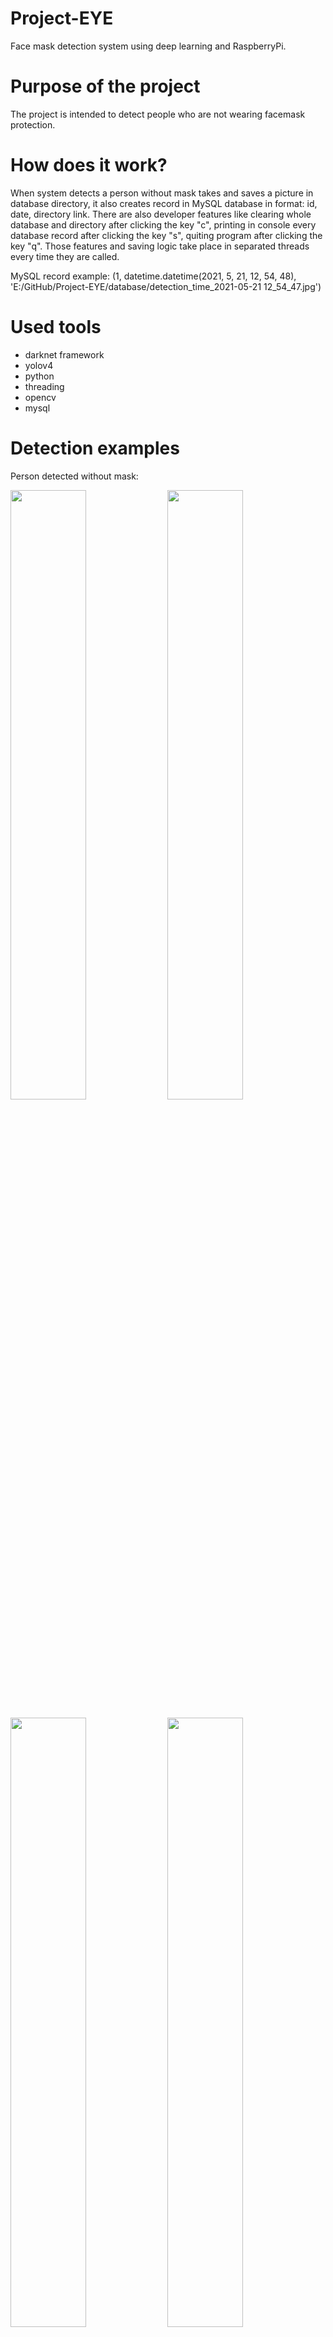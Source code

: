 # Project-EYE
Face mask detection system using deep learning and RaspberryPi.

# Purpose of the project
The project is intended to detect people who are not wearing facemask protection.

# How does it work?
When system detects a person without mask takes and saves a picture in database directory, it also creates record in MySQL database in format: id, date, directory link. There are also developer features like clearing whole database and directory after clicking the key "c", printing in console every database record after clicking the key "s", quiting program after clicking the key "q". Those features and saving logic take place in separated threads every time they are called.

MySQL record example:
(1, datetime.datetime(2021, 5, 21, 12, 54, 48), 'E:/GitHub/Project-EYE/database/detection_time_2021-05-21 12_54_47.jpg')



# Used tools
* darknet framework
* yolov4
* python
* threading
* opencv
* mysql

# Detection examples

Person detected without mask:

<p float="left">
<img src="https://user-images.githubusercontent.com/39679208/119143311-c37b1580-ba47-11eb-8fba-d4ab30fb07f4.jpg"  width="49%" height="50%"/> <img src="https://user-images.githubusercontent.com/39679208/119143408-d988d600-ba47-11eb-9cac-a4cd1592898d.jpg"  width="49%" height="50%"/>
</p>

<p float="left">
<img src="https://user-images.githubusercontent.com/39679208/119143465-eb6a7900-ba47-11eb-9ac9-5ecf4a4c8da1.jpg"  width="49%" height="50%"/> <img src="https://user-images.githubusercontent.com/39679208/119143501-f6250e00-ba47-11eb-9790-3fde37636475.jpg"  width="49%" height="50%"/>
</p>

Person detected with mask:

<p float="left">
<img src="https://user-images.githubusercontent.com/39679208/119144382-e528cc80-ba48-11eb-8522-d1428292cb06.jpg"  width="49%" height="50%"/> <img src="https://user-images.githubusercontent.com/39679208/119144429-efe36180-ba48-11eb-848a-7ff4d287f9f3.jpg"  width="49%" height="50%"/>
</p>

<p float="left">
<img src="https://user-images.githubusercontent.com/39679208/119144464-f96cc980-ba48-11eb-9a5b-cd0630bac627.jpg"  width="49%" height="50%"/> <img src="https://user-images.githubusercontent.com/39679208/119144504-038ec800-ba49-11eb-8164-3740f937a7e3.jpg"  width="49%" height="50%"/>
</p>

# Video presentation
[IN progress]

